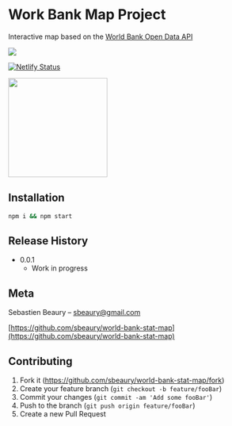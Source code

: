 # Work Bank Map Project

Interactive map based on the [World Bank Open Data API](https://datahelpdesk.worldbank.org/knowledgebase/topics/125589-developer-information)

![](header.png)

[![Netlify Status](https://api.netlify.com/api/v1/badges/d8ea647e-d264-4799-9f36-7c7a380e99d2/deploy-status)](https://app.netlify.com/sites/world-bank-map/deploys)

<img src="https://www.worldbank.org/content/dam/wbr/share-logo/social-share.jpg" width="200">

## Installation

```sh
npm i && npm start
```

## Release History

- 0.0.1
  - Work in progress

## Meta

Sebastien Beaury – sbeaury@gmail.com

[https://github.com/sbeaury/world-bank-stat-map](https://github.com/sbeaury/world-bank-stat-map)

## Contributing

1. Fork it (<https://github.com/sbeaury/world-bank-stat-map/fork>)
2. Create your feature branch (`git checkout -b feature/fooBar`)
3. Commit your changes (`git commit -am 'Add some fooBar'`)
4. Push to the branch (`git push origin feature/fooBar`)
5. Create a new Pull Request

